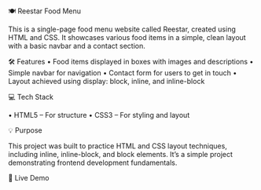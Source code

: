 🍽️ Reestar Food Menu

This is a single-page food menu website called Reestar, created using HTML and CSS. It showcases various food items in a simple, clean layout with a basic navbar and a contact section.

🛠️ Features
• Food items displayed in boxes with images and descriptions
• Simple navbar for navigation
• Contact form for users to get in touch
• Layout achieved using display: block, inline, and inline-block


💻 Tech Stack

• HTML5 – For structure
• CSS3 – For styling and layout

💡 Purpose

This project was built to practice HTML and CSS layout techniques, including inline, inline-block, and block elements. It’s a simple project demonstrating frontend development fundamentals.

🔗 Live Demo
